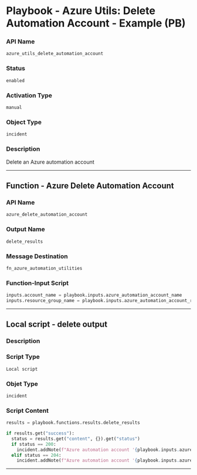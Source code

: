 <!--
    DO NOT MANUALLY EDIT THIS FILE
    THIS FILE IS AUTOMATICALLY GENERATED WITH resilient-sdk codegen
    Generated with resilient-sdk v49.1.51
-->

# Playbook - Azure Utils: Delete Automation Account - Example (PB)

### API Name
`azure_utils_delete_automation_account`

### Status
`enabled`

### Activation Type
`manual`

### Object Type
`incident`

### Description
Delete an Azure automation account


---
## Function - Azure Delete Automation Account

### API Name
`azure_delete_automation_account`

### Output Name
`delete_results`

### Message Destination
`fn_azure_automation_utilities`

### Function-Input Script
```python
inputs.account_name = playbook.inputs.azure_automation_account_name
inputs.resource_group_name = playbook.inputs.azure_automation_account_resource_group
```

---

## Local script - delete output

### Description


### Script Type
`Local script`

### Objet Type
`incident`

### Script Content
```python
results = playbook.functions.results.delete_results

if results.get("success"):
  status = results.get("content", {}).get("status")
  if status == 200:
    incident.addNote(f"Azure automation account '{playbook.inputs.azure_automation_account_name}' was deleted.")
  elif status == 204:
    incident.addNote(f"Azure automation account '{playbook.inputs.azure_automation_account_name}' not found.")
```

---
